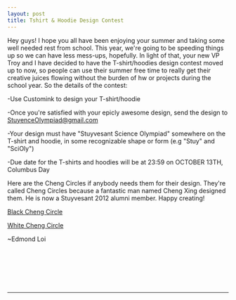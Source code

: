 ```yaml
---
layout: post
title: Tshirt & Hoodie Design Contest
---
```


Hey guys! I hope you all have been enjoying your summer and taking some well needed rest from school. This year, we're going to be speeding things up so we can have less mess-ups, hopefully. In light of that, your new VP Troy and I have decided to have the T-shirt/hoodies design contest moved up to now, so people can use their summer free time to really get their creative juices flowing without the burden of hw or projects during the school year. So the details of the contest:

-Use Customink to design your T-shirt/hoodie

-Once you're satisfied with your epicly awesome design, send the design to StuyenceOlympiad@gmail.com

-Your design must have "Stuyvesant Science Olympiad" somewhere on the T-shirt and hoodie, in some recognizable shape or form (e.g "Stuy" and "SciOly")

-Due date for the T-shirts and hoodies will be at 23:59 on OCTOBER 13TH, Columbus Day

Here are the Cheng Circles if anybody needs them for their design. They're called Cheng Circles because a fantastic man named Cheng Xing designed them. He is now a Stuyvesant 2012 alumni member. Happy creating!

[Black Cheng Circle](https://www.facebook.com/download/665691250186262/Black%20Cheng%20Circle.jpg)

[White Cheng Circle](https://www.facebook.com/download/658179624273028/White%20Cheng%20Circle.jpg)

~Edmond Loi

<br>
<br>
<br>
<br>
<br>
<hr>
<br>
<br>
<br>
<br>
<br>